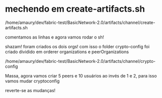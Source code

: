 # mechendo em create-artifacts.sh

/home/amaury/dev/fabric-test/BasicNetwork-2.0/artifacts/channel/create-artifacts.sh

comentamos as linhas e agora vamos rodar o sh!

shazam! foram criados os dois orgs!
com isso o folder crypto-config foi criado dividido em orderer organizations e peerOrganizations

/home/amaury/dev/fabric-test/BasicNetwork-2.0/artifacts/channel/crypto-config

Massa, agora vamos criar 5 peers e 10 usuários ao invés de 1 e 2, para isso vamos mudar cryptoconfig

reverte-se as mudanças!